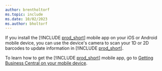 ```yaml
---
author: brentholtorf
ms.topic: include
ms.date: 10/02/2023
ms.author: bholtorf
---
```


If you install the [!INCLUDE [prod_short](prod_short.md)] mobile app on your iOS or Android mobile device, you can use the device's camera to scan your 1D or 2D barcodes to update information in [!INCLUDE [prod_short](prod_short.md)]. 

To learn how to get the [!INCLUDE [prod_short](prod_short.md)] mobile app, go to [Getting Business Central on your mobile device](../install-mobile-app.md).